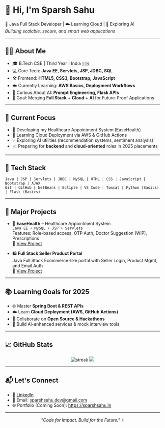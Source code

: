 
# 👋 Hi, I'm Sparsh Sahu

🚀 Java Full Stack Developer | ☁️ Learning Cloud | 🧠 Exploring AI  
*Building scalable, secure, and smart web applications*

---

## 👨‍💻 About Me

- 🎓 B.Tech CSE | Third Year | India 🇮🇳  
- 💻 Core Tech: **Java EE, Servlets, JSP, JDBC, SQL**  
- 🛠️ Frontend: **HTML5, CSS3, Bootstrap, JavaScript**  
- ☁️ Currently Learning: **AWS Basics, Deployment Workflows**  
- 🤖 Curious About AI: **Prompt Engineering, Flask APIs**  
- 🔭 Goal: Merging **Full Stack** + **Cloud** + **AI** for Future-Proof Applications  

---

## 🚀 Current Focus

- 🔨 Developing my Healthcare Appointment System (EaseHealth)  
- 🧠 Learning Cloud Deployment via AWS & GitHub Actions  
- 💡 Exploring AI utilities (recommendation systems, sentiment analysis)  
- 📈 Preparing for **backend** and **cloud-oriented** roles in 2025 placements  

---

## 🧰 Tech Stack

```
Java | JSP | Servlets | JDBC | MySQL | HTML | CSS | JavaScript | Bootstrap | AJAX  
Git | GitHub | NetBeans | Eclipse | VS Code | Tomcat | Python (Basics) | Flask (Basics)
```

---

## 🧩 Major Projects

- 🔷 **EaseHealth** – Healthcare Appointment System  
  `Java EE + MySQL + JSP + Servlets`  
  Features: Role-based access, OTP Auth, Doctor Suggestion (WIP), Prescriptions  
  🔗 [View Project](https://github.com/sparshsahu/easehealth)

- 🛍️ **Full Stack Seller Product Portal**  
  Java Full Stack Ecommerce-like portal with Seller Login, Product Mgmt, and Email Auth  
  🔗 [View Project](https://github.com/sparshsahu/seller-portal)

---

## 📚 Learning Goals for 2025

- 🌐 Master **Spring Boot & REST APIs**  
- ☁️ Learn **Cloud Deployment (AWS, GitHub Actions)**  
- 🤝 Collaborate on **Open Source & Hackathons**  
- 🧠 Build AI-enhanced services & mock interview tools  

---

## 📈 GitHub Stats

<p align="center">
  <img src="https://github-readme-streak-stats.herokuapp.com?user=sparshsahu&theme=default" alt="streak"/>
  <img src="https://github-readme-stats.vercel.app/api?username=sparshsahu&show_icons=true&theme=default" />
</p>

---

## 📬 Let's Connect

- 💼 [LinkedIn](https://linkedin.com/in/sparshsahu)  
- 💌 Email: sparshsahu.dev@gmail.com  
- 🌐 Portfolio (Coming Soon): https://sparshsahu.in  

---

<p align="center">
  <i>"Code for Impact. Build for the Future."</i> ⚡
</p>
